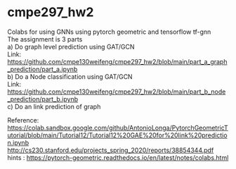 # cmpe297_hw2

Colabs for using GNNs using pytorch geometric and tensorflow tf-gnn </br>
The assignment is 3 parts </br>
a) Do graph level prediction using GAT/GCN </br>
Link: https://github.com/cmpe130weifeng/cmpe297_hw2/blob/main/part_a_graph_prediction/part_a.ipynb </br>
b) Do a Node classification using GAT/GCN </br>
Link: https://github.com/cmpe130weifeng/cmpe297_hw2/blob/main/part_b_node_prediction/part_b.ipynb </br>
c) Do an link prediction of graph </br>

Reference: </br>
https://colab.sandbox.google.com/github/AntonioLonga/PytorchGeometricTutorial/blob/main/Tutorial12/Tutorial12%20GAE%20for%20link%20prediction.ipynb </br>
http://cs230.stanford.edu/projects_spring_2020/reports/38854344.pdf </br>
hints : https://pytorch-geometric.readthedocs.io/en/latest/notes/colabs.html 

